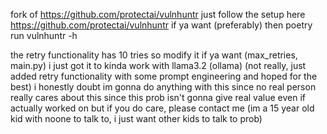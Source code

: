 fork of https://github.com/protectai/vulnhuntr
just follow the setup here https://github.com/protectai/vulnhuntr if ya want (preferably) then
poetry run vulnhuntr -h

the retry functionality has 10 tries so modify it if ya want (max_retries, main.py)
i just got it to kinda work with llama3.2 (ollama) (not really, just added retry functionality with some prompt engineering and hoped for the best)
i honestly doubt im gonna do anything with this since no real person really cares about this since this prob isn't gonna give real value even if actually worked on but if you do care, please contact me (im a 15 year old kid with noone to talk to, i just want other kids to talk to prob)